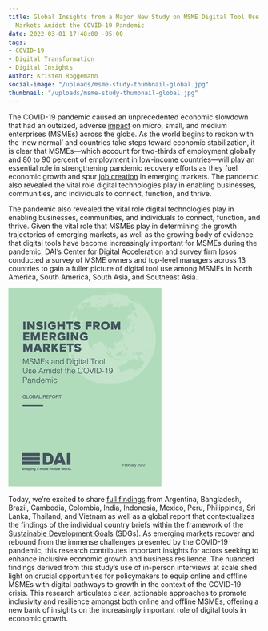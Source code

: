 ```yaml
---
title: Global Insights from a Major New Study on MSME Digital Tool Use in Emerging
  Markets Amidst the COVID-19 Pandemic
date: 2022-03-01 17:48:00 -05:00
tags:
- COVID-19
- Digital Transformation
- Digital Insights
Author: Kristen Roggemann
social-image: "/uploads/msme-study-thumbnail-global.jpg"
thumbnail: "/uploads/msme-study-thumbnail-global.jpg"
---
```


The COVID-19 pandemic caused an unprecedented economic slowdown that had an outsized, adverse [impact](https://www.intracen.org/uploadedFiles/intracenorg/Content/Publications/ITCSMECO2020.pdf) on micro, small, and medium enterprises (MSMEs) across the globe. As the world begins to reckon with the ‘new normal’ and countries take steps toward economic stabilization, it is clear that MSMEs—which account for two-thirds of employment globally and 80 to 90 percent of employment in [low-income countries](https://unctad.org/news/supporting-small-businesses-critical-covid-19-recovery)—will play an essential role in strengthening pandemic recovery efforts as they fuel economic growth and spur [job creation](https://sustainabledevelopment.un.org/content/documents/25851MSMEs_and_SDGs_Final3120.pdf) in emerging markets. The pandemic also revealed the vital role digital technologies play in enabling businesses, communities, and individuals to connect, function, and thrive.

<!--more-->

The pandemic also revealed the vital role digital technologies play in enabling businesses, communities, and individuals to connect, function, and thrive. Given the vital role that MSMEs play in determining the growth trajectories of emerging markets, as well as the growing body of evidence that digital tools have become increasingly important for MSMEs during the pandemic, DAI’s Center for Digital Acceleration and survey firm [Ipsos](https://www.ipsos.com/en) conducted a survey of MSME owners and top-level managers across 13 countries to gain a fuller picture of digital tool use among MSMEs in North America, South America, South Asia, and Southeast Asia.

![msme-study-thumbnail-global.png](/uploads/msme-study-thumbnail-global.png)

Today, we’re excited to share [full findings](https://www.dai.com/our-work/solutions/digital-acceleration-solutions/msme-study) from Argentina, Bangladesh, Brazil, Cambodia, Colombia, India, Indonesia, Mexico, Peru, Philippines, Sri Lanka, Thailand, and Vietnam as well as a global report that contextualizes the findings of the individual country briefs within the framework of the [Sustainable Development Goals](https://sdgs.un.org/goals) (SDGs). As emerging markets recover and rebound from the immense challenges presented by the COVID-19 pandemic, this research contributes important insights for actors seeking to enhance inclusive economic growth and business resilience. The nuanced findings derived from this study’s use of in-person interviews at scale shed light on crucial opportunities for policymakers to equip online and offline MSMEs with digital pathways to growth in the context of the COVID-19 crisis. This research articulates clear, actionable approaches to promote inclusivity and resilience amongst both online and offline MSMEs, offering a new bank of insights on the increasingly important role of digital tools in economic growth.